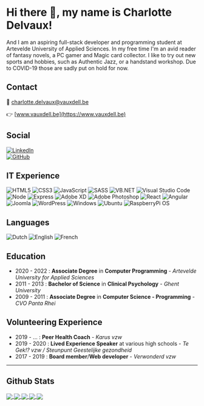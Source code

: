 # Hi there 👋, my name is Charlotte Delvaux!
And I am an aspiring full-stack developer and programming student at Artevelde University of Applied Sciences. In my free time I'm an avid reader of fantasy novels, a PC gamer and Magic card collector. I like to try out new sports and hobbies, such as Authentic Jazz, or a handstand workshop. Due to COVID-19 those are sadly put on hold for now.

## Contact
:email: [charlotte.delvaux@vauxdell.be](mailto:charlotte.delvaux@vauxdell.be) 

:point_right: [www.vauxdell.be](https://www.vauxdell.be) 

## Social
[<img alt="LinkedIn" src="https://img.shields.io/badge/LinkedIn-0a66c2?style=social&logo=linkedin">](https://www.linkedin.com/in/be-charlottedelvaux/)  
[<img alt="GitHub" src="https://img.shields.io/badge/GitHub-181717?style=social&logo=github">](https://github.com/pgm-chardelv1)


## IT Experience
<img alt="HTML5" src="https://img.shields.io/badge/Code-HTML5-62b6ca?style=plastic&logo=html5&logoColor=83da77&color=83da77"> <img alt="CSS3" src="https://img.shields.io/badge/Code-CSS3-62b6ca?style=plastic&logo=css3&logoColor=83da77&color=83da77"> <img alt="JavaScript" src="https://img.shields.io/badge/Code-JavaScript-62b6ca?style=plastic&logo=javascript&logoColor=83da77&color=83da77"> <img alt="SASS" src="https://img.shields.io/badge/Code-SASS-62b6ca?style=plastic&logo=sass&logoColor=83da77&color=83da77"> <img alt="VB.NET" src="https://img.shields.io/badge/Code-Visual_Basic-62b6ca?style=plastic&logo=dot-net&logoColor=83da77&color=83da77"> <img alt="Visual Studio Code" src="https://img.shields.io/badge/Editor-Visual_Studio_Code-62b6ca?style=plastic&logo=Visual-Studio-Code&logoColor=83da77&color=83da77"> <img alt="Node" src="https://img.shields.io/badge/Tools-Node-62b6ca?style=plastic&logo=Node-dot-js&logoColor=83da77&color=83da77"> <img alt="Express" src="https://img.shields.io/badge/Tools-Express-62b6ca?style=plastic&logo=Express&logoColor=83da77&color=83da77"> <img alt="Adobe XD" src="https://img.shields.io/badge/Design-Adobe_XD-62b6ca?style=plastic&logo=Adobe-XD&logoColor=83da77&color=83da77"> <img alt="Adobe Photoshop" src="https://img.shields.io/badge/Design-Adobe_Photoshop-62b6ca?style=plastic&logo=Adobe-Photoshop&logoColor=83da77&color=83da77"> <img alt="React" src="https://img.shields.io/badge/Framework-React-62b6ca?style=plastic&logo=React&logoColor=83da77&color=83da77"> <img alt="Angular" src="https://img.shields.io/badge/Framework-Angular-62b6ca?style=plastic&logo=Angular&logoColor=83da77&color=83da77"> <img alt="Joomla" src="https://img.shields.io/badge/CMS-Joomla-62b6ca?style=plastic&logo=Joomla&logoColor=83da77&color=83da77"> <img alt="WordPress" src="https://img.shields.io/badge/CMS-WordPress-62b6ca?style=plastic&logo=Wordpress&logoColor=83da77&color=83da77"> <img alt="Windows" src="https://img.shields.io/badge/OS-Windows-62b6ca?style=plastic&logo=Windows&logoColor=83da77&color=83da77"> <img alt="Ubuntu" src="https://img.shields.io/badge/OS-Ubuntu-62b6ca?style=plastic&logo=Ubuntu&logoColor=83da77&color=83da77"> <img alt="RaspberryPi OS" src="https://img.shields.io/badge/OS-Raspberry_Pi_OS-62b6ca?style=plastic&logo=Raspberry-Pi&logoColor=83da77&color=83da77">


## Languages
<img alt="Dutch" src="https://img.shields.io/badge/Native_Language-Dutch-83da77?style=flat-square&color=83da77">  
<img alt="English" src="https://img.shields.io/badge/Advanced-English-83da77?style=flat-square&color=83da77">
<img alt="French" src="https://img.shields.io/badge/Intermediate-French-83da77?style=flat-square&color=83da77">


## Education
- 2020 - 2022 : **Associate Degree** in **Computer Programming** - *Artevelde University for Applied Sciences*
- 2011 - 2013 : **Bachelor of Science** in **Clinical Psychology** - *Ghent University*
- 2009 - 2011 : **Associate Degree** in **Computer Science - Programming** - *CVO Panta Rhei*

## Volunteering Experience
- 2019 - ... : **Peer Health Coach** - *Karus vzw*
- 2019 - 2020 : **Lived Experience Speaker** at various high schools - *Te Gek!? vzw / Steunpunt Geestelijke gezondheid*
- 2017 - 2019 : **Board member**/**Web developer** - *Verwonderd vzw*
---

## Github Stats
<a href="https://github.com/pgm-chardelv1">
  <img align="center" src="https://github-readme-stats.vercel.app/api?username=pgm-chardelv1&count_private=true&show_icons=true&theme=tokyonight" />
</a>
<a href="https://github.com/pgm-chardelv1">
  <img align="center" src="https://github-readme-stats.vercel.app/api/top-langs/?username=pgm-chardelv1&count_private=true&theme=tokyonight&layout=compact" />
</a>

<a href="https://github.com/pgm-chardelv1/spotifylike_api">
  <img align="center" src="https://github-readme-stats.vercel.app/api/pin/?username=pgm-chardelv1&repo=spotifylike_api&theme=tokyonight" />
</a>
<a href="https://github.com/pgm-chardelv1/gf2020">
  <img align="center" src="https://github-readme-stats.vercel.app/api/pin/?username=pgm-chardelv1&repo=gf2020&theme=tokyonight" />
</a>
<a href="https://github.com/pgm-chardelv1/dev_quiz">
  <img align="center" src="https://github-readme-stats.vercel.app/api/pin/?username=pgm-chardelv1&repo=dev_quiz&theme=tokyonight" />
</a>

<!--
**pgm-chardelv1/pgm-chardelv1** is a ✨ _special_ ✨ repository because its `README.md` (this file) appears on your GitHub profile.

Here are some ideas to get you started:

- 🔭 I’m currently working on ...
- 🌱 I’m currently learning ...
- 👯 I’m looking to collaborate on ...
- 🤔 I’m looking for help with ...
- 💬 Ask me about ...
- 📫 How to reach me: ...
- 😄 Pronouns: ...
- ⚡ Fun fact: ...
-->
